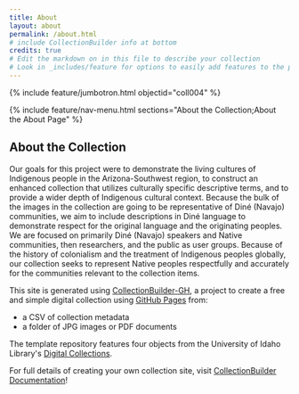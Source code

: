 ```yaml
---
title: About
layout: about
permalink: /about.html
# include CollectionBuilder info at bottom
credits: true
# Edit the markdown on in this file to describe your collection
# Look in _includes/feature for options to easily add features to the page
---
```


{% include feature/jumbotron.html objectid="coll004" %}

{% include feature/nav-menu.html sections="About the Collection;About the About Page" %}

## About the Collection

Our goals for this project were to demonstrate the living cultures of Indigenous people in the Arizona-Southwest region, to construct an enhanced collection that utilizes culturally specific descriptive terms, and to provide a wider depth of Indigenous cultural context. Because the bulk of the images in the collection are going to be representative of Diné (Navajo) communities, we aim to include descriptions in Diné language to demonstrate respect for the original language and the originating peoples. We are focused on primarily Diné (Navajo) speakers and Native communities, then researchers, and the public as user groups. Because of the history of colonialism and the treatment of Indigenous peoples globally, our collection seeks to represent Native peoples respectfully and accurately for the communities relevant to the collection items.

This site is generated using [CollectionBuilder-GH](https://collectionbuilding.github.io/gh/), a project to create a free and simple digital collection using [GitHub Pages](https://pages.github.com/) from: 

- a CSV of collection metadata
- a folder of JPG images or PDF documents

The template repository features four objects from the University of Idaho Library's [Digital Collections](https://www.lib.uidaho.edu/digital). 

For full details of creating your own collection site, visit [CollectionBuilder Documentation](https://collectionbuilder.github.io/cb-docs/)!

<!-- IMPORTANT!!! DELETE this comment and the include below when you are finished editing this page for your collection. The include below introduces about page features. They will show up on your collection's about page until you delete it.  -->

